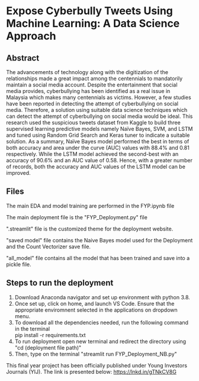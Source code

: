 # Expose Cyberbully Tweets Using Machine Learning: A Data Science Approach

## Abstract
The advancements of technology along with the digitization of the relationships made a great impact among the centennials to mandatorily maintain a social media account. Despite the entertainment that social media provides, cyberbullying has been identified as a real issue in Malaysia which makes many centennials as victims. However, a few studies have been reported in detecting the attempt of cyberbullying on social media. Therefore, a solution using suitable data science techniques which can detect the attempt of cyberbullying on social media would be ideal. This research used the suspicious tweets dataset from Kaggle to build three supervised learning predictive models namely Naïve Bayes, SVM, and LSTM and tuned using Random Grid Search and Keras tuner to indicate a suitable solution. As a summary, Naïve Bayes model performed the best in terms of both accuracy and area under the curve (AUC) values with 88.4% and 0.81 respectively. While the LSTM model achieved the second-best with an accuracy of 90.6% and an AUC value of 0.58. Hence, with a greater number of records, both the accuracy
and AUC values of the LSTM model can be improved. 

## Files 
The main EDA and model training are performed in the FYP.ipynb file

The main deployment file is the "FYP_Deployment.py" file

".streamlit" file is the customized theme for the deployment website.

"saved model" file contains the Naive Bayes model used for the Deployment and the Count Vectorizer save file.

"all_model" file contains all the model that has been trained and save into a pickle file.


## Steps to run the deployment
1. Download Anaconda navigator and set up environment with python 3.8.
2. Once set up, click on home, and launch VS Code. Ensure that the appropriate enviromnent selected in the applications on dropdown menu.
3. To download all the dependencies needed, run the following command in the terminal	
	pip install -r requirements.txt
4. To run deployment open new terminal and redirect the directory using "cd (deployment file path)"
5. Then, type on the terminal "streamlit run FYP_Deployment_NB.py"

This final year project has been officially published under Young Investors Journals (YIJ). The link is presented below:
https://lnkd.in/gTNkCV8G
